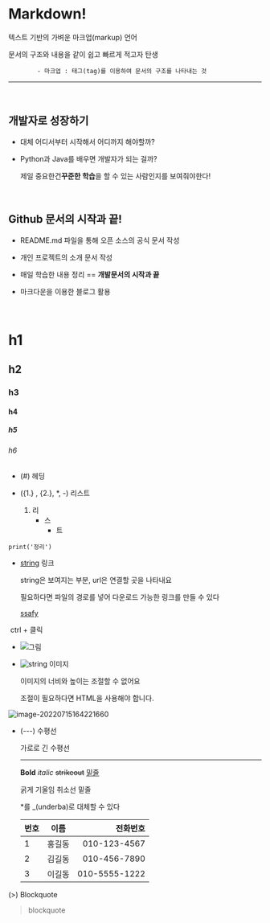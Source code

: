 # Markdown!

텍스트 기반의 가벼운 마크업(markup) 언어

문서의 구조와 내용을 같이 쉽고 빠르게 적고자 탄생

			- 마크업 : 태그(tag)를 이용하여 문서의 구조를 나타내는 것


---
<br>



## 개발자로 성장하기

- 대체 어디서부터 시작해서 어디까지 해야할까?

- Python과 Java를 배우면 개발자가 되는 걸까?

  제일 중요한건**꾸준한 학습**을 할 수 있는 사람인지를 보여줘야한다! 

<br>


## Github 문서의 시작과 끝!

- README.md 파일을 통해 오픈 소스의 공식 문서 작성

- 개인 프로젝트의 소개 문서 작성

- 매일 학습한 내용 정리							== **개발문서의 시작과 끝**

- 마크다운을 이용한 블로그 활용
<br>

# h1
## h2
### h3
#### h4
##### h5
###### h6

- (#) 헤딩

- ({1.} , {2.}, *, -) 리스트

  1. 리
     * 스
       - 트

``` print('정리') ```


- [string](url) 링크

  string은 보여지는 부분, url은 연결할 곳을 나타내요

  필요하다면 파일의 경로를 넣어 다운로드 가능한 링크를 만들 수 있다

  [ssafy](https://www.ssafy.com)

​		ctrl + 클릭


- ![그림](C:\서재건\00_StartCamp\0715\캡처.PNG)

- ![string](C:\Users\multicampus\AppData\Roaming\Typora\typora-user-images\image-20220715120307723.png) 이미지

  이미지의 너비와 높이는 조절할 수 없어요

  조절이 필요하다면 HTML을 사용해야 합니다.



![image-20220715164221660](C:\Users\multicampus\AppData\Roaming\Typora\typora-user-images\image-20220715164221660.png)


- (---) 수평선

  가로로 긴 수평선

  ---

  **Bold** *italic* ~~strikeout~~ <u>밑줄</u>

  굵게 기울임 취소선 밑줄

  *를 _(underba)로 대체할 수 있다

  

  | 번호 |  이름  |      전화번호 |
  | :--- | :----: | ------------: |
  | 1    | 홍길동 |  010-123-4567 |
  | 2    | 김길동 |  010-456-7890 |
  | 3    | 이길동 | 010-5555-1222 |



(>) Blockquote

> blockquote
